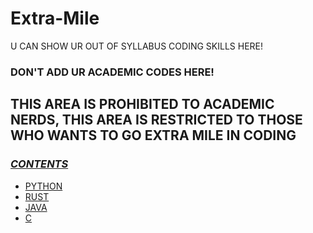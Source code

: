 # Extra-Mile
U CAN SHOW UR OUT OF SYLLABUS CODING SKILLS HERE!


### DON'T ADD UR ACADEMIC CODES HERE!
## THIS AREA IS PROHIBITED TO ACADEMIC NERDS, THIS AREA IS RESTRICTED TO THOSE WHO WANTS TO GO EXTRA MILE IN CODING

### <u>*CONTENTS*</u>
- [PYTHON](https://github.com/GIND123/Extra-Mile/tree/main/PYTHON)
- [RUST](https://github.com/GIND123/Extra-Mile/tree/main/RUST)
- [JAVA](https://github.com/GIND123/Extra-Mile/tree/main/JAVA)
- [C](https://github.com/GIND123/Extra-Mile/tree/main/C)

